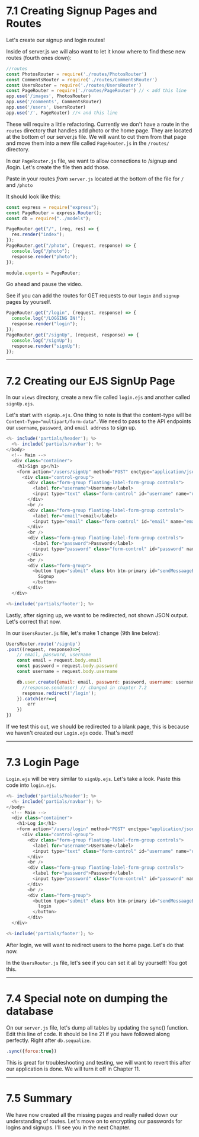 # 7.1 Creating Signup Pages and Routes

Let's create our signup and login routes!

Inside of server.js we will also want to let it know where to find these new routes (fourth ones down):

```js
//routes
const PhotosRouter = require('./routes/PhotosRouter')
const CommentsRouter = require('./routes/CommentsRouter')
const UsersRouter = require('./routes/UsersRouter')
const PageRouter = require('./routes/PageRouter') // < add this line
app.use('/images', PhotosRouter)
app.use('/comments', CommentsRouter)
app.use('/users', UsersRouter)
app.use('/', PageRouter) //< and this line
```

These will require a little refactoring. Currently we don't have a route in the `routes` directory that handles add photo or the home page. They are located at the bottom of our server.js file. We will want to cut them from that page and move them into a new file called `PageRouter.js` in the `/routes/` directory.

In our `PageRouter.js` file, we want to allow connections to /signup and /login. Let's create the file then add those.

Paste in your routes _from_ `server.js` located at the bottom of the file for `/` and `/photo`

It should look like this:

```js
const express = require("express");
const PageRouter = express.Router();
const db = require("../models");

PageRouter.get("/", (req, res) => {
  res.render("index");
});
PageRouter.get("/photo", (request, response) => {
  console.log("/photo");
  response.render("photo");
});

module.exports = PageRouter;
```

Go ahead and pause the video. 

See if you can add the routes for GET requests to our `login` and `signup` pages by yourself. 

```js
PageRouter.get("/login", (request, response) => {
  console.log("/LOGGING IN!");
  response.render("login");
});
PageRouter.get("/signUp", (request, response) => {
  console.log("/signUp");
  response.render("signUp");
});

```
----

# 7.2 Creating our EJS SignUp Page

In our `views` directory, create a new file called `login.ejs` and another called `signUp.ejs`.

Let's start with `signUp.ejs`. One thing to note is that the content-type will be `Content-Type="multipart/form-data"`. We need to pass to the API endpoints our `username`, `password`, and `email address` to sign up.

```js
<%- include('partials/header'); %>
  <%- include('partials/navbar'); %>
</body>
  <!-- Main -->
  <div class="container">
    <h1>Sign up</h1>
    <form action="/users/signUp" method="POST" enctype="application/json">
      <div class="control-group">
        <div class="form-group floating-label-form-group controls">
          <label for="username">Username</label>
          <input type="text" class="form-control" id="username" name="username" required/>
        </div>
        <br />
        <div class="form-group floating-label-form-group controls">
          <label for="email">email</label>
          <input type="email" class="form-control" id="email" name="email" required/>
        </div>
        <br />
        <div class="form-group floating-label-form-group controls">
          <label for="password">Password</label>
          <input type="password" class="form-control" id="password" name="password" required/>
        </div>
        <br />
        <div class="form-group">
          <button type="submit" class btn btn-primary id="sendMessaageButton">
            Signup
          </button>
        </div>
  </div>

<%-include('partials/footer'); %>
```

Lastly, after signing up, we want to be redirected, not shown JSON output. Let's correct that now.

In our `UsersRouter.js` file, let's make 1 change (9th line below):

```js
UsersRouter.route('/signUp')
.post((request, response)=>{
    // email, password, username
    const email = request.body.email
    const password = request.body.password
    const username = request.body.username

    db.user.create({email: email, password: password, username: username}).then(user=>{
      //response.send(user) // changed in chapter 7.2
      response.redirect('/login');
    }).catch(err=>{
        err
    })
})
```

If we test this out, we should be redirected to a blank page, this is because we haven't created our `Login.ejs` code. That's next!

---

# 7.3 Login Page

`Login.ejs` will be very similar to `signUp.ejs`. Let's take a look. Paste this code into `login.ejs`.

```js
<%- include('partials/header'); %>
  <%- include('partials/navbar'); %>
</body>
  <!-- Main -->
  <div class="container">
    <h1>Log in</h1>
    <form action="/users/login" method="POST" enctype="application/json">
      <div class="control-group">
        <div class="form-group floating-label-form-group controls">
          <label for="username">Username</label>
          <input type="text" class="form-control" id="username" name="username" required/>
        </div>
        <br />
        <div class="form-group floating-label-form-group controls">
          <label for="password">Password</label>
          <input type="password" class="form-control" id="password" name="password" required/>
        </div>
        <br />
        <div class="form-group">
          <button type="submit" class btn btn-primary id="sendMessaageButton">
            login
          </button>
        </div>
  </div>

<%-include('partials/footer'); %>
```
After login, we will want to redirect users to the home page.  Let's do that now.

In the `UsersRouter.js` file, let's see if you can set it all by yourself! You got this.


---

# 7.4 Special note on dumping the database

On our `server.js` file, let's dump all tables by updating the sync() function. Edit this line of code. It should be line 21 if you have followed along perfectly. Right after `db.sequalize`.

```js
.sync({force:true})
```

This is great for troubleshooting and testing, we will want to revert this after our application is done. We will turn it off in Chapter 11.

---

# 7.5 Summary

We have now created all the missing pages and really nailed down our understanding of routes. Let's move on to encrypting our passwords for logins and signups. I'll see you in the next Chapter.
